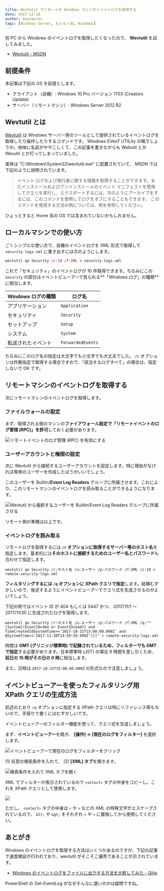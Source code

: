 ```yaml
---
title: Wevtutil でリモートの Windows マシンのイベントログを取得する
date: 2017-12-16
author: kenzauros
tags: [Windows Server, もくもく会, Windows]
---
```


別 PC から Windows のイベントログを取得したくなったので、 **Wevtutil** を試してみました。

- [Wevtutil - MSDN](https://technet.microsoft.com/ja-jp/library/cc732848(v=ws.10).aspx)

## 前提条件

本記事は下記の OS を前提とします。

- クライアント（自機）: Windows 10 Pro バージョン 1703 (Creators Update)
- サーバー（リモートマシン）: Windows Server 2012 R2

## Wevtutil とは

[Wevtutil](https://technet.microsoft.com/ja-jp/library/cc732848(v=ws.10).aspx) は Windows サーバー用のツールとして提供されているイベントログを取得したり操作したりするコマンドです。 Windows EVenT UTILity の略でしょうか。地味に名前がややこしくて、この記事を書きながらも Webutil とか Wevutil とか打ってしまっていました。

実体は "C:\Windows\System32\wevtutil.exe" に配置されていて、 MSDN では下記のように説明されています。

>イベント ログおよび発行者に関する情報を取得することができます。またインストールおよびアンインストールのイベント マニフェストを使用してクエリを実行し、エクスポートするには、次のようにアーカイブをするには、このコマンドを使用してログをオフにすることもできます。 このコマンドを使用する方法の例については、例を参照してください。

ひょっとすると Home 系の OS では含まれていないかもしれません。

## ローカルマシンでの使い方

ごくシンプルな使い方で、自機のイベントログを XML 形式で取得して `security-logs.xml` に書き出すには次のようにします。

```ps
wevtutil qe Security /c:10 /f:XML > security-logs.xml
```

これで「セキュリティ」のイベントログが 10 件取得できます。ちなみにこの `Security` の部分はイベントビューアーで見られる**「Windows ログ」の種類**に相当します。

| Windows ログの種類 | ログ名 |
| ----------------- | ------ |
| アプリケーション | `Application` |
| セキュリティ | `Security` |
| セットアップ | `Setup` |
| システム | `System` |
| 転送されたイベント | `ForwardedEvents` |

ちなみにこのログ名の指定は大文字でも小文字でも大丈夫でした。 `/c` オプションは件数指定で取得する場合ですので、「該当するログすべて」の場合は、指定しないで OK です。

## リモートマシンのイベントログを取得する

次にリモートマシンのイベントログを取得します。

### ファイルウォールの設定

まず、取得される側のマシンの**ファイアウォール設定で「リモートイベントのログ管理 (RPC)」を許可**しておく必要があります。

![リモートイベントのログ管理 (RPC) を有効にする](images/acquire-event-log-in-remote-machine-with-wevtutil-1.png)

### ユーザーアカウントと権限の設定

次に Wevtutil から接続するユーザーアカウントを設定します。特に理由がなければ専用のユーザーを作成したほうがいいでしょう。

このユーザーを Builtin/**Event Log Readers** グループに所属させます。これにより、このリモートマシンのイベントログを読み取ることができるようになります。

![Wevtutil から接続するユーザーを Builtin/Event Log Readers グループに所属させる](images/acquire-event-log-in-remote-machine-with-wevtutil-2.png)

リモート側の準備は以上です。

### イベントログを読み取る

リモートログを取得するには **`/r` オプションに取得するサーバー等のホスト名**を指定します。基本的には**そのホストに接続するためのユーザー名とパスワード**も合わせて指定します。

```
wevtutil qe Security /r:ホスト名 /u:ユーザー /p:パスワード /f:XML /c:10 > remote-security-logs.xml
```

**フィルタリングするには `/q` オプションに XPath クエリで指定**します。結構むずかしいので、後述するようにイベントビューアーでクエリ式を生成させるのがよいでしょう。

下記の例ではイベント ID が 404 もしくは 5447 かつ、 2017/11/1 ～ 2017/11/30 に生成されたログを取得します。

```
wevtutil qe Security /r:ホスト名 /u:ユーザー /p:パスワード /f:XML /q:"*[System[(EventID=404 or EventID=5447) and TimeCreated[@SystemTime>='2017-10-31T15:00:00.000Z' and @SystemTime<='2017-11-30T14:59:59.999Z']]]" > remote-security-logs.xml
```

時間は **GMT (グリニッジ標準時) で記録されているため、フィルターでも GMT で指定**する必要があります。日本標準時 (JST) の場合 9 時間を差し引くため、**前日の 15 時がその日の 0 時**に相当します。

また、日時は `2017-10-31T15:00:00.000Z` の形式なので注意しましょう。

## イベントビューアーを使ったフィルタリング用 XPath クエリの生成方法

前述のとおり `/q` オプションに指定する XPath クエリは特にリファレンス等もないので、手探りで書くにはむずかしいです。

イベントビューアーのフィルター機能を使って、クエリ式を生成しましょう。

まず、**イベントビューアー**を開き、 **[操作] → [現在のログをフィルター]** を選択します。

![イベントビューアーで現在のログをフィルターをクリック](images/acquire-event-log-in-remote-machine-with-wevtutil-3.png)

(1) 任意の検索条件を入れて、 (2) **[XML] タブ**を開きます。

![検索条件を入れて XML タブを開く](images/acquire-event-log-in-remote-machine-with-wevtutil-4.png)

XML でフィルターが表示されているので `<select>` タグの中身をコピーし、これを XPath クエリとして使用します。

![](images/acquire-event-log-in-remote-machine-with-wevtutil-5.png)

ただし、 `<select>` タグの中身は `<` や `>` などの XML の特殊文字がエスケープされているので、 `&lt;` や `&gt;` をそれぞれ `<` や `>` に置換してから使用してください。

## あとがき

Windows のイベントログを取得する方法はいくつかあるのですが、下記の記事で速度検証が行われており、wevtutil がそこそこ優秀であることが示されています。

- [Windows のイベントログをファイルに出力する方法を比較してみた - Qiita](https://qiita.com/sta/items/957d78a8e884f23cb8be)

PowerShell の Get-EventLog がなぜそんなに遅いのかは疑問ですね。
